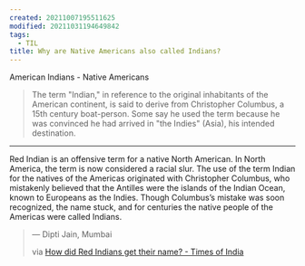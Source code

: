 ```yaml
---
created: 20211007195511625
modified: 20211031194649842
tags:
  - TIL
title: Why are Native Americans also called Indians?
---
```


American Indians - Native Americans

> The term "Indian," in reference to the original inhabitants of the American continent, is said to derive from Christopher Columbus, a 15th century boat-person. Some say he used the term because he was convinced he had arrived in "the Indies" (Asia), his intended destination.

---

Red Indian is an offensive term for a native North American. In North America, the term is now considered a racial slur. The use of the term Indian for the natives of the Americas originated with Christopher Columbus, who mistakenly believed that the Antilles were the islands of the Indian Ocean, known to Europeans as the Indies. Though Columbus’s mistake was soon recognized, the name stuck, and for centuries the native people of the Americas were called Indians.

> — Dipti Jain, Mumbai
>
> via [How did Red Indians get their name? - Times of India](https://timesofindia.indiatimes.com/how-did-red-indians-get-their-name/articleshow/5733646.cms)
